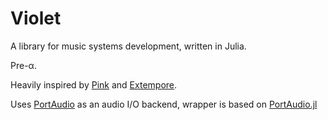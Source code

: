 # Violet

A library for music systems development, written in Julia.

Pre-α.

Heavily inspired by [Pink](https://github.com/kunstmusik/pink) and [Extempore](https://github.com/digego/extempore).

Uses [PortAudio](http://portaudio.com/) as an audio I/O backend, wrapper is based on [PortAudio.jl](https://github.com/seebk/PortAudio.jl)
